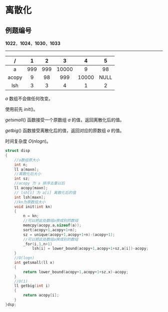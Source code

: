 # 离散化

## 例题编号

**1022**，**1024**，**1030**，**1033**

------



|   /   |  1   |  2   |   3   |   4   |  5   |
| :---: | :--: | :--: | :---: | :---: | :--: |
|   a   | 999  | 999  | 10000 |   9   |  98  |
| acopy |  9   |  98  |  999  | 10000 | NULL |
|  lsh  |  3   |  3   |   4   |   1   |  2   |

$a$ 数组不会做任何改变。

使用前先 $init()$。

$getsmall()$ 函数接受一个原数组 $a$ 的值，返回离散化后的值。

$getbig()$ 函数接受离散化后的值，返回对应的原数组 $a$ 的值。

时间复杂度 $O(nlogn)$。

```c++
struct disp
{
	//a数组原大小 
	int n;
    ll a[maxn];
	//离散化后大小
	int sz; 
	//acopy 为 a 排序去重以后 
	ll acopy[maxn];
	// lsh[i] 为 a[i] 离散化后的值 
	int lsh[maxn]; 
    //kn为原数组大小
	void init(int kn)
	{
		n = kn;
        //可以把此处数组a换成别的数组
        memcpy(acopy,a,sizeof(a));
		sort(acopy+1,acopy+1+n);
		sz = unique(acopy+1,acopy+1+n)-(acopy+1);
        //可以把此处数组a换成别的数组
		_for(i,1,n+1)
			lsh[i] = lower_bound(acopy+1,acopy+1+sz,a[i])-acopy;
	}
	//O(logn)
	int getsmall(ll x)
	{
		return lower_bound(acopy+1,acopy+1+sz,x)-acopy;
	}
	//O(1)
	ll getbig(int i)
	{
		return acopy[i];
	}
}dsp;
```

